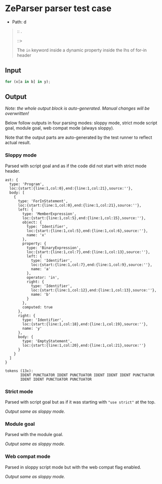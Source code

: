 # ZeParser parser test case

- Path: d

> :: .
>
> ::> 
>
> The `in` keyword inside a dynamic property inside the lhs of for-in header


## Input

`````js
for (x[a in b] in y);
`````

## Output

_Note: the whole output block is auto-generated. Manual changes will be overwritten!_

Below follow outputs in four parsing modes: sloppy mode, strict mode script goal, module goal, web compat mode (always sloppy).

Note that the output parts are auto-generated by the test runner to reflect actual result.

### Sloppy mode

Parsed with script goal and as if the code did not start with strict mode header.

`````
ast: {
  type: 'Program',
  loc:{start:{line:1,col:0},end:{line:1,col:21},source:''},
  body: [
    {
      type: 'ForInStatement',
      loc:{start:{line:1,col:0},end:{line:1,col:21},source:''},
      left: {
        type: 'MemberExpression',
        loc:{start:{line:1,col:5},end:{line:1,col:15},source:''},
        object: {
          type: 'Identifier',
          loc:{start:{line:1,col:5},end:{line:1,col:6},source:''},
          name: 'x'
        },
        property: {
          type: 'BinaryExpression',
          loc:{start:{line:1,col:7},end:{line:1,col:13},source:''},
          left: {
            type: 'Identifier',
            loc:{start:{line:1,col:7},end:{line:1,col:9},source:''},
            name: 'a'
          },
          operator: 'in',
          right: {
            type: 'Identifier',
            loc:{start:{line:1,col:12},end:{line:1,col:13},source:''},
            name: 'b'
          }
        },
        computed: true
      },
      right: {
        type: 'Identifier',
        loc:{start:{line:1,col:18},end:{line:1,col:19},source:''},
        name: 'y'
      },
      body: {
        type: 'EmptyStatement',
        loc:{start:{line:1,col:20},end:{line:1,col:21},source:''}
      }
    }
  ]
}

tokens (13x):
       IDENT PUNCTUATOR IDENT PUNCTUATOR IDENT IDENT IDENT PUNCTUATOR
       IDENT IDENT PUNCTUATOR PUNCTUATOR
`````

### Strict mode

Parsed with script goal but as if it was starting with `"use strict"` at the top.

_Output same as sloppy mode._

### Module goal

Parsed with the module goal.

_Output same as sloppy mode._

### Web compat mode

Parsed in sloppy script mode but with the web compat flag enabled.

_Output same as sloppy mode._
